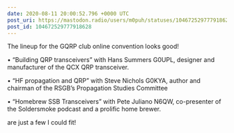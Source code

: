 ```yaml
---
date: 2020-08-11 20:00:52.796 +0000 UTC
post_uri: https://mastodon.radio/users/m0puh/statuses/104672529777918628
post_id: 104672529777918628
---
```

The lineup for the GQRP club online convention looks good!

• “Building QRP transceivers” with Hans Summers G0UPL, designer and manufacturer of the QCX QRP transceiver.

• “HF propagation and QRP” with Steve Nichols G0KYA, author and chairman of the RSGB’s Propagation Studies Committee

• “Homebrew SSB Transceivers” with Pete Juliano N6QW, co-presenter of the Soldersmoke podcast and a prolific home brewer.

are just a few I could fit!


